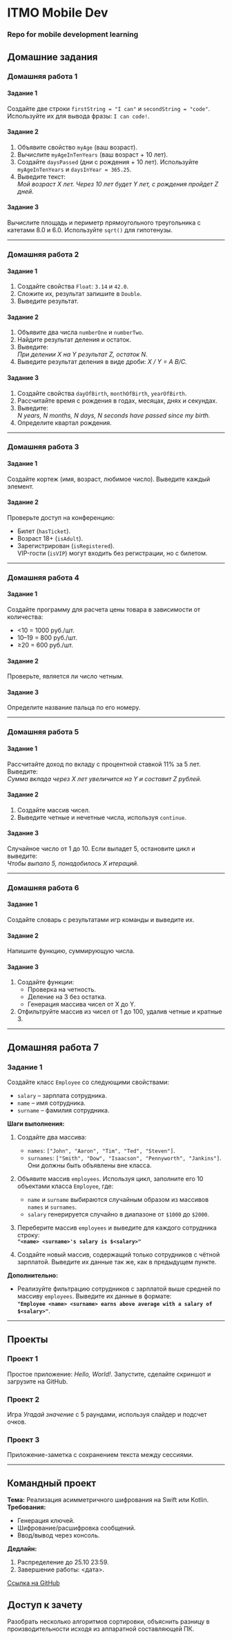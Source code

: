 # ITMO Mobile Dev
### Repo for mobile development learning

## Домашние задания

### Домашняя работа 1

#### Задание 1
Создайте две строки `firstString = "I can"` и `secondString = "code"`. Используйте их для вывода фразы: `I can code!`.

#### Задание 2
1. Объявите свойство `myAge` (ваш возраст).
2. Вычислите `myAgeInTenYears` (ваш возраст + 10 лет).
3. Создайте `daysPassed` (дни с рождения + 10 лет). Используйте `myAgeInTenYears` и `daysInYear = 365.25`.
4. Выведите текст:  
   *Мой возраст X лет. Через 10 лет будет Y лет, с рождения пройдет Z дней.*

#### Задание 3
Вычислите площадь и периметр прямоугольного треугольника с катетами 8.0 и 6.0. Используйте `sqrt()` для гипотенузы.

---

### Домашняя работа 2

#### Задание 1
1. Создайте свойства `Float`: `3.14` и `42.0`.
2. Сложите их, результат запишите в `Double`.
3. Выведите результат.

#### Задание 2
1. Объявите два числа `numberOne` и `numberTwo`.
2. Найдите результат деления и остаток.
3. Выведите:  
   *При делении X на Y результат Z, остаток N.*
4. Выведите результат деления в виде дроби: *X / Y = A B/C.*

#### Задание 3
1. Создайте свойства `dayOfBirth`, `monthOfBirth`, `yearOfBirth`.
2. Рассчитайте время с рождения в годах, месяцах, днях и секундах.
3. Выведите:  
   *N years, N months, N days, N seconds have passed since my birth.*
4. Определите квартал рождения.

---

### Домашняя работа 3

#### Задание 1
Создайте кортеж (имя, возраст, любимое число). Выведите каждый элемент.

#### Задание 2
Проверьте доступ на конференцию:
- Билет (`hasTicket`).
- Возраст 18+ (`isAdult`).
- Зарегистрирован (`isRegistered`).  
  VIP-гости (`isVIP`) могут входить без регистрации, но с билетом.

---

### Домашняя работа 4

#### Задание 1
Создайте программу для расчета цены товара в зависимости от количества:
- <10 = 1000 руб./шт.
- 10–19 = 800 руб./шт.
- ≥20 = 600 руб./шт.

#### Задание 2
Проверьте, является ли число четным.

#### Задание 3
Определите название пальца по его номеру.

---

### Домашняя работа 5

#### Задание 1
Рассчитайте доход по вкладу с процентной ставкой 11% за 5 лет. Выведите:  
*Сумма вклада через X лет увеличится на Y и составит Z рублей.*

#### Задание 2
1. Создайте массив чисел.
2. Выведите четные и нечетные числа, используя `continue`.

#### Задание 3
Случайное число от 1 до 10. Если выпадет 5, остановите цикл и выведите:  
*Чтобы выпало 5, понадобилось X итераций.*

---

### Домашняя работа 6

#### Задание 1
Создайте словарь с результатами игр команды и выведите их.

#### Задание 2
Напишите функцию, суммирующую числа.

#### Задание 3
1. Создайте функции:
    - Проверка на четность.
    - Деление на 3 без остатка.
    - Генерация массива чисел от X до Y.
2. Отфильтруйте массив из чисел от 1 до 100, удалив четные и кратные 3.

---

## Домашняя работа 7

### Задание 1
Создайте класс `Employee` со следующими свойствами:
- `salary` – зарплата сотрудника.
- `name` – имя сотрудника.
- `surname` – фамилия сотрудника.

**Шаги выполнения:**
1. Создайте два массива:
    - `names`: `["John", "Aaron", "Tim", "Ted", "Steven"]`.
    - `surnames`: `["Smith", "Dow", "Isaacson", "Pennyworth", "Jankins"]`.  
      Они должны быть объявлены вне класса.

2. Объявите массив `employees`. Используя цикл, заполните его 10 объектами класса `Employee`, где:
    - `name` и `surname` выбираются случайным образом из массивов `names` и `surnames`.
    - `salary` генерируется случайно в диапазоне от `$1000` до `$2000`.

3. Переберите массив `employees` и выведите для каждого сотрудника строку:  
   **`"<name> <surname>'s salary is $<salary>"`**

4. Создайте новый массив, содержащий только сотрудников с чётной зарплатой. Выведите их данные так же, как в предыдущем пункте.

**Дополнительно:**
- Реализуйте фильтрацию сотрудников с зарплатой выше средней по массиву `employees`. Выведите их данные в формате:  
  **`"Employee <name> <surname> earns above average with a salary of $<salary>"`**.

---

## Проекты

### Проект 1
Простое приложение: *Hello, World!*. Запустите, сделайте скриншот и загрузите на GitHub.

### Проект 2
Игра *Угадай значение* с 5 раундами, используя слайдер и подсчет очков.

### Проект 3
Приложение-заметка с сохранением текста между сессиями.

---

## Командный проект

**Тема:** Реализация асимметричного шифрования на Swift или Kotlin.  
**Требования:**
- Генерация ключей.
- Шифрование/расшифровка сообщений.
- Ввод/вывод через консоль.

**Дедлайн:**
1. Распределение до 25.10 23:59.
2. Завершение работы: <дата>.

[Ссылка на GitHub](https://github.com/G4linov/Kotlin-simple-team-project)


## Доступ к зачету

Разобрать несколько алгоритмов сортировки, объяснить разницу в производительности исходя из аппаратной составляющей ПК. 